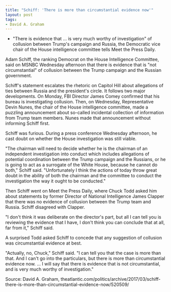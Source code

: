 ```yaml
---
title: "Schiff: 'There is more than circumstantial evidence now'"
layout: post
tags:
- David A. Graham
---
```


- "There is evidence that ... is very much worthy of investigation" of collusion between Trump's campaign and Russia, the Democratic vice chair of the House intelligence committee tells Meet the Press Daily.

Adam Schiff, the ranking Democrat on the House Intelligence Committee, said on MSNBC Wednesday afternoon that there is evidence that is "not circumstantial" of collusion between the Trump campaign and the Russian government.

Schiff's statement escalates the rhetoric on Capitol Hill about allegations of ties between Russia and the president's circle. It follows two major developments. On Monday, FBI Director James Comey confirmed that his bureau is investigating collusion. Then, on Wednesday, Representative Devin Nunes, the chair of the House intelligence committee, made a puzzling announcement about so-called incidental collection of information from Trump team members. Nunes made that announcement without informing Schiff first.

Schiff was furious. During a press conference Wednesday afternoon, he cast doubt on whether the House investigation was still viable.

"The chairman will need to decide whether he is the chairman of an independent investigation into conduct which includes allegations of potential coordination between the Trump campaign and the Russians, or he is going to act as a surrogate of the White House, because he cannot do both," Schiff said. "Unfortunately I think the actions of today throw great doubt in the ability of both the chairman and the committee to conduct the investigation the way it ought to be conducted."

Then Schiff went on Meet the Press Daily, where Chuck Todd asked him about statements by former Director of National Intelligence James Clapper that there was no evidence of collusion between the Trump team and Russia. Schiff disagreed with Clapper.

"I don't think it was deliberate on the director's part, but all I can tell you is reviewing the evidence that I have, I don't think you can conclude that at all, far from it," Schiff said.

A surprised Todd asked Schiff to concede that any suggestion of collusion was circumstantial evidence at best.

"Actually, no, Chuck," Schiff said. "I can tell you that the case is more than that. And I can't go into the particulars, but there is more than circumstantial evidence now. ... I will say that there is evidence that is not circumstantial, and is very much worthy of investigation."

Source: David A. Graham, theatlantic.com/politics/archive/2017/03/schiff-there-is-more-than-circumstantial-evidence-now/520509/
